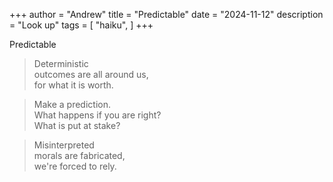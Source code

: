 +++
author = "Andrew"
title = "Predictable"
date = "2024-11-12"
description = "Look up"
tags = [
    "haiku",
]
+++

Predictable
<!--more-->


>Deterministic<br>
>outcomes are all around us,<br>
>for what it is worth.<br>

>Make a prediction.<br>
>What happens if you are right?<br>
>What is put at stake?<br>

>Misinterpreted<br>
>morals are fabricated,<br>
>we're forced to rely.

